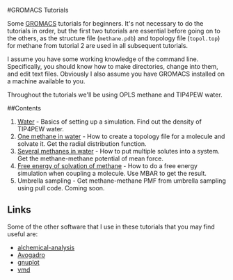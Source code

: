 #GROMACS Tutorials

Some [GROMACS](http://www.gromacs.org) tutorials for beginners. It's not
necessary to do the tutorials in order, but the first two
tutorials are essential before going on to the others, as the structure file
(`methane.pdb`) and topology file (`topol.top`) for methane from tutorial 2 are
used in all subsequent tutorials.

I assume you have some working knowledge of the command line. Specifically, you
should know how to make directories, change into them, and edit text files.
Obviously I also assume you have GROMACS installed on a machine available to you.

Throughout the tutorials we'll be using OPLS methane and TIP4PEW water.

##Contents

1. [Water](1_tip4pew_water/README.md) - Basics of setting up a simulation. Find out the
   density of TIP4PEW water.
2. [One methane in water](2_methane_in_water/README.md) - How to create a topology file
   for a molecule and solvate it. Get the radial distribution function.
3. [Several methanes in water](3_methanes_in_water/README.md) - How to put multiple
   solutes into a system. Get the methane-methane potential of mean force.
4. [Free energy of solvation of methane](4_methane_fe/README.md) - How to do a free energy
   simulation when coupling a molecule. Use MBAR to get the result.
5. Umbrella sampling - Get methane-methane PMF from umbrella sampling using pull
   code. Coming soon.

## Links

Some of the other software that I use in these tutorials that you may find
useful are:

* [alchemical-analysis](https://github.com/MobleyLab/alchemical-analysis)
* [Avogadro](http://avogadro.cc/wiki/Main_Page)
* [gnuplot](http://www.gnuplot.info/)
* [vmd](http://www.ks.uiuc.edu/Research/vmd/)

